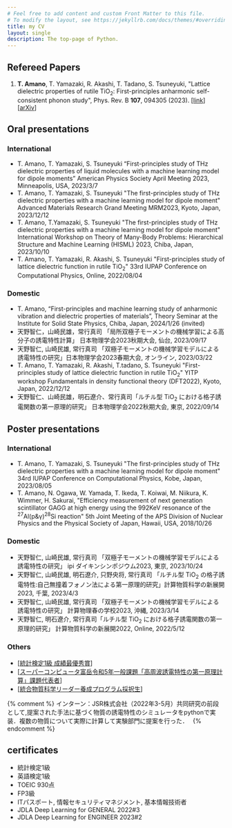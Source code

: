 ```yaml
---
# Feel free to add content and custom Front Matter to this file.
# To modify the layout, see https://jekyllrb.com/docs/themes/#overriding-theme-defaults
title: my CV
layout: single
description: The top-page of Python.
---
```



## Refereed Papers

1. __T. Amano__, T. Yamazaki, R. Akashi, T. Tadano, S. Tsuneyuki, "Lattice dielectric properties of rutile TiO<sub>2</sub>: First-principles anharmonic self-consistent phonon study", Phys. Rev. B **107**, 094305 (2023). [[link](https://journals.aps.org/prb/abstract/10.1103/PhysRevB.107.094305)] [[arXiv](https://arxiv.org/abs/2210.15873)]

## Oral presentations

### International

* T. Amano, T. Yamazaki, S. Tsuneyuki “First-principles study of THz dielectric properties of liquid molecules with a machine learning model for dipole moments” American Physics Society April Meeting 2023, Minneapolis, USA, 2023/3/7 
* T. Amano, T. Yamazaki, S. Tsuneyuki "The first-principles study of THz dielectric properties with a machine learning model for dipole moment" Advanced Materials Research Grand Meeting MRM2023, Kyoto, Japan, 2023/12/12
* T. Amano, T.Yamazaki, S. Tsuneyuki "The first-principles study of THz dielectric properties with a machine learning model for dipole moment" International Workshop on Theory of Many-Body Problems: Hierarchical Structure and Machine Learning (HISML) 2023, Chiba, Japan, 2023/10/10
* T. Amano, T. Yamazaki, R. Akashi, S. Tsuneyuki "First-principles study of lattice dielectric function in rutile TiO<sub>2</sub>" 33rd IUPAP Conference on Computational Physics, Online, 2022/08/04

### Domestic 

* T. Amano, “First-principles and machine learning study of anharmonic vibration and dielectric properties of materials”, Theory Seminar at the Institute for Solid State Physics, Chiba, Japan, 2024/1/26 (invited)
* 天野智仁，山崎民雄，常行真司 「局所双極子モーメントの機械学習による高分子の誘電特性計算」 日本物理学会2023秋期大会, 仙台, 2023/09/17
* 天野智仁, 山崎⺠雄, 常行真司 「双極子モーメントの機械学習モデルによる誘電特性の研究」日本物理学会2023春期大会, オンライン, 2023/03/22
* T. Amano, T. Yamazaki, R. Akashi, T.tadano, S. Tsuneyuki "First-principles study of lattice dielectric function in rutile TiO<sub>2</sub>" YITP workshop Fundamentals in density functional theory (DFT2022), Kyoto, Japan, 2022/12/12
* 天野智仁、山崎民雄，明石遼介、常行真司「ルチル型 TiO<sub>2</sub> における格子誘電関数の第一原理的研究」 日本物理学会2022秋期大会, 東京, 2022/09/14

## Poster presentations

### International

* T. Amano, T. Yamazaki, S. Tsuneyuki "The first-principles study of THz dielectric properties with a machine learning model for dipole moment" 34rd IUPAP Conference on Computational Physics, Kobe, Japan, 2023/08/05
* T. Amano, N. Ogawa, W. Yamada, T. Ikeda, T. Koiwai, M. Niikura, K. Wimmer, H. Sakurai, "Efficiency measurement of next generation scintillator GAGG at high energy using the 992KeV resonance of the <sup>27</sup>Al(p&γ)<sup>28</sup>Si reaction" 5th Joint Meeting of the APS Division of Nuclear Physics and the Physical Society of Japan, Hawaii, USA, 2018/10/26 



### Domestic

* 天野智仁, 山崎⺠雄, 常行真司 「双極子モーメントの機械学習モデルによる誘電特性の研究」 ipi ダイキンシンポジウム2023, 東京, 2023/10/24
* 天野智仁, 山崎民雄, 明石遼介, 只野央将, 常行真司 「ルチル型 TiO<sub>2</sub> の格子誘電特性:自己無撞着フォノン法による第一原理的研究」計算物質科学の新展開2023, 千葉, 2023/4/3
* 天野智仁, 山崎⺠雄, 常行真司 「双極子モーメントの機械学習モデルによる誘電特性の研究」 計算物理春の学校2023, 沖縄, 2023/3/14
* 天野智仁, 明石遼介, 常行真司「ルチル型 TiO<sub>2</sub> における格子誘電関数の第一原理的研究」 計算物質科学の新展開2022, Online, 2022/5/12


### Others

* [[統計検定1級 成績最優秀賞](https://www.toukei-kentei.jp/wp-content/uploads/exc201711na.pdf)]
* [[スーパーコンピュータ富岳令和5年一般課題「高周波誘電特性の第一原理計算」課題代表者](https://www.hpcioffice.jp/application/files/1216/7644/9492/adoptionlist2023_11.pdf)]
* [[統合物質科学リーダー養成プログラム採択生](http://www.merit.t.u-tokyo.ac.jp/merit/member/generation_009_1.html)]

{% comment %}
インターン：JSR株式会社（2022年3-5月）共同研究の前段として,提案された手法に基づく物質の誘電特性のシミュレータをpythonで実装．複数の物質について実際に計算して実験部門に提案を行った．　
{% endcomment %}


## certificates

* 統計検定1級
* 英語検定1級
* TOEIC 930点
* FP3級
* ITパスポート, 情報セキュリティマネジメント, 基本情報技術者
* JDLA Deep Learning for GENERAL 2022#3
* JDLA Deep Learning for ENGINEER 2023#2
